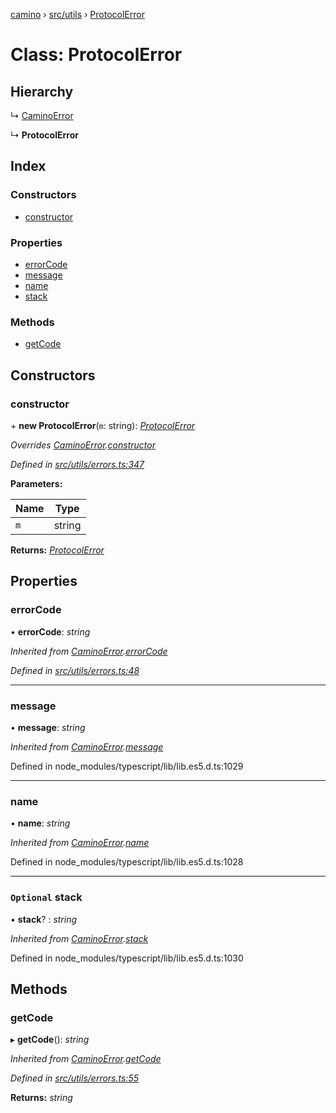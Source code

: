[camino](../README.md) › [src/utils](../modules/src_utils.md) › [ProtocolError](src_utils.protocolerror.md)

# Class: ProtocolError

## Hierarchy

  ↳ [CaminoError](src_utils.caminoerror.md)

  ↳ **ProtocolError**

## Index

### Constructors

* [constructor](src_utils.protocolerror.md#constructor)

### Properties

* [errorCode](src_utils.protocolerror.md#errorcode)
* [message](src_utils.protocolerror.md#message)
* [name](src_utils.protocolerror.md#name)
* [stack](src_utils.protocolerror.md#optional-stack)

### Methods

* [getCode](src_utils.protocolerror.md#getcode)

## Constructors

###  constructor

\+ **new ProtocolError**(`m`: string): *[ProtocolError](src_utils.protocolerror.md)*

*Overrides [CaminoError](src_utils.caminoerror.md).[constructor](src_utils.caminoerror.md#constructor)*

*Defined in [src/utils/errors.ts:347](https://github.com/chain4travel/caminojs/blob/ca67b81/src/utils/errors.ts#L347)*

**Parameters:**

Name | Type |
------ | ------ |
`m` | string |

**Returns:** *[ProtocolError](src_utils.protocolerror.md)*

## Properties

###  errorCode

• **errorCode**: *string*

*Inherited from [CaminoError](src_utils.caminoerror.md).[errorCode](src_utils.caminoerror.md#errorcode)*

*Defined in [src/utils/errors.ts:48](https://github.com/chain4travel/caminojs/blob/ca67b81/src/utils/errors.ts#L48)*

___

###  message

• **message**: *string*

*Inherited from [CaminoError](src_utils.caminoerror.md).[message](src_utils.caminoerror.md#message)*

Defined in node_modules/typescript/lib/lib.es5.d.ts:1029

___

###  name

• **name**: *string*

*Inherited from [CaminoError](src_utils.caminoerror.md).[name](src_utils.caminoerror.md#name)*

Defined in node_modules/typescript/lib/lib.es5.d.ts:1028

___

### `Optional` stack

• **stack**? : *string*

*Inherited from [CaminoError](src_utils.caminoerror.md).[stack](src_utils.caminoerror.md#optional-stack)*

Defined in node_modules/typescript/lib/lib.es5.d.ts:1030

## Methods

###  getCode

▸ **getCode**(): *string*

*Inherited from [CaminoError](src_utils.caminoerror.md).[getCode](src_utils.caminoerror.md#getcode)*

*Defined in [src/utils/errors.ts:55](https://github.com/chain4travel/caminojs/blob/ca67b81/src/utils/errors.ts#L55)*

**Returns:** *string*
